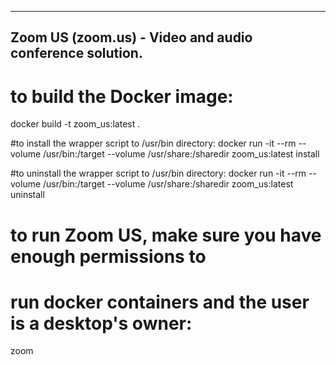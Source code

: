 -------
Zoom US (zoom.us) - Video and audio conference solution.
-------

# to build the Docker image:
docker build -t zoom_us:latest .

#to install the wrapper script to /usr/bin directory:
docker run -it --rm --volume /usr/bin:/target --volume /usr/share:/sharedir zoom_us:latest install

#to uninstall the wrapper script to /usr/bin directory:
docker run -it --rm --volume /usr/bin:/target --volume /usr/share:/sharedir zoom_us:latest uninstall

# to run Zoom US, make sure you have enough permissions to
# run docker containers and the user is a desktop's owner:
zoom
